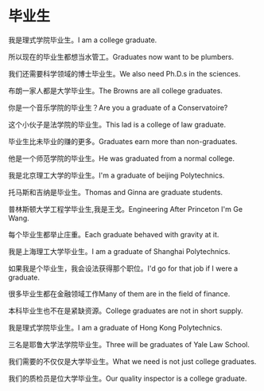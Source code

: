 # 毕业生

<p><span class="chinese">我是理式学院毕业生。</span><span class="english">I am a college graduate.</span></p>

<p><span class="chinese">所以现在的毕业生都想当水管工。</span><span class="english">Graduates now want to be plumbers.</span></p>

<p><span class="chinese">我们还需要科学领域的博士毕业生。</span><span class="english">We also need Ph.D.s in the sciences.</span></p>

<p><span class="chinese">布朗一家人都是大学毕业生。</span><span class="english">The Browns are all college graduates.</span></p>

<p><span class="chinese">你是一个音乐学院的毕业生？</span><span class="english">Are you a graduate of a Conservatoire?</span></p>

<p><span class="chinese">这个小伙子是法学院的毕业生。</span><span class="english">This lad is a college of law graduate.</span></p>

<p><span class="chinese">毕业生比未毕业的赚的更多。</span><span class="english">Graduates earn more than non-graduates.</span></p>

<p><span class="chinese">他是一个师范学院的毕业生。</span><span class="english">He was graduated from a normal college.</span></p>

<p><span class="chinese">我是北京理工大学的毕业生。</span><span class="english">I'm a graduate of beijing Polytechnics.</span></p>

<p><span class="chinese">托马斯和吉纳是毕业生。</span><span class="english">Thomas and Ginna are graduate students.</span></p>

<p><span class="chinese">普林斯顿大学工程学毕业生,我是王戈。</span><span class="english">Engineering After Princeton I'm Ge Wang.</span></p>

<p><span class="chinese">每个毕业生都举止庄重。</span><span class="english">Each graduate behaved with gravity at it.</span></p>

<p><span class="chinese">我是上海理工大学毕业生。</span><span class="english">I am a graduate of Shanghai Polytechnics.</span></p>

<p><span class="chinese">如果我是个毕业生，我会设法获得那个职位。</span><span class="english">I'd go for that job if I were a graduate.</span></p>

<p><span class="chinese">很多毕业生都在金融领域工作</span><span class="english">Many of them are in the field of finance.</span></p>

<p><span class="chinese">本科毕业生也不在是紧缺资源。</span><span class="english">College graduates are not in short supply.</span></p>

<p><span class="chinese">我是理式学院毕业生。</span><span class="english">I am a graduate of Hong Kong Polytechnics.</span></p>

<p><span class="chinese">三名是耶鲁大学法学院毕业生。</span><span class="english">Three will be graduates of Yale Law School.</span></p>

<p><span class="chinese">我们需要的不仅仅是大学毕业生。</span><span class="english">What we need is not just college graduates.</span></p>

<p><span class="chinese">我们的质检员是位大学毕业生。</span><span class="english">Our quality inspector is a college graduate.</span></p>

